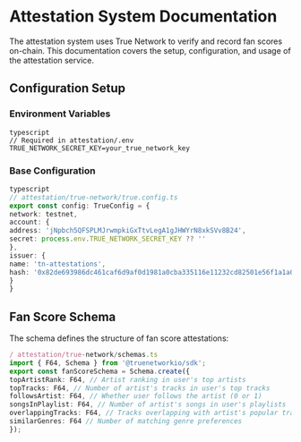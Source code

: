 # Attestation System Documentation

The attestation system uses True Network to verify and record fan scores on-chain. This documentation covers the setup, configuration, and usage of the attestation service.

## Configuration Setup

### Environment Variables

```basg
typescript
// Required in attestation/.env
TRUE_NETWORK_SECRET_KEY=your_true_network_key
```
### Base Configuration

```typescript
typescript
// attestation/true-network/true.config.ts
export const config: TrueConfig = {
network: testnet,
account: {
address: 'jNpbch5QFSPLMJrwmpkiGxTtvLegA1gJHWYrN8xkSVv8B24',
secret: process.env.TRUE_NETWORK_SECRET_KEY ?? ''
},
issuer: {
name: 'tn-attestations',
hash: '0x82de693986dc461caf6d9af0d1981a0cba335116e11232cd82501e56f1a1a02d'
}
}
```

## Fan Score Schema
The schema defines the structure of fan score attestations:

```typescript
/ attestation/true-network/schemas.ts
import { F64, Schema } from '@truenetworkio/sdk';
export const fanScoreSchema = Schema.create({
topArtistRank: F64, // Artist ranking in user's top artists
topTracks: F64, // Number of artist's tracks in user's top tracks
followsArtist: F64, // Whether user follows the artist (0 or 1)
songsInPlaylist: F64, // Number of artist's songs in user's playlists
overlappingTracks: F64, // Tracks overlapping with artist's popular tracks
similarGenres: F64 // Number of matching genre preferences
});
```

